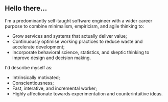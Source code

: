 ## Hello there...

I'm a predominantly self-taught software engineer with a wider career purpose to combine minimalism, empiricism, and agile thinking to:
- Grow services and systems that actually deliver value;
- Continuously optimise working practices to reduce waste and accelerate development;
- Incorporate behavioral science, statistics, and skeptic thinking to improve design and decision making.

I'd describe myself as:
- Intrinsically motivated;
- Conscientiousness;
- Fast, interative, and incremental worker;
- Highly affectionate towards experimentation and counterintuitive ideas.
